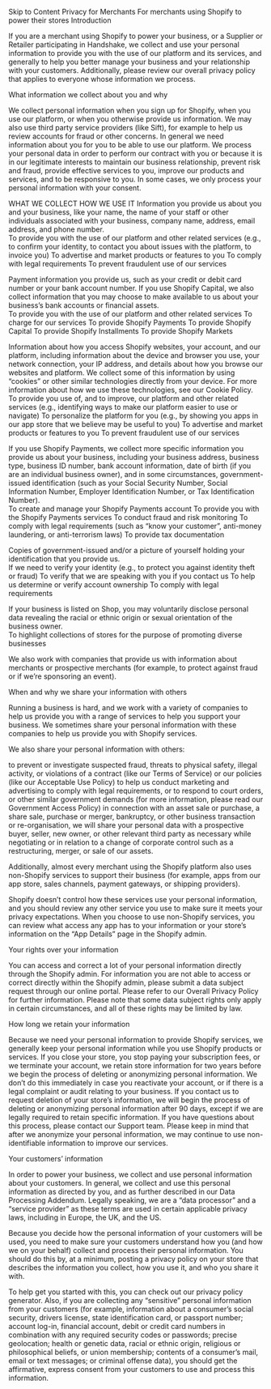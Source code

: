 Skip to Content
Privacy for Merchants
For merchants using Shopify to power their stores
Introduction

If you are a merchant using Shopify to power your business, or a Supplier or Retailer participating in Handshake, we collect and use your personal information to provide you with the use of our platform and its services, and generally to help you better manage your business and your relationship with your customers. Additionally, please review our overall privacy policy that applies to everyone whose information we process.

What information we collect about you and why

We collect personal information when you sign up for Shopify, when you use our platform, or when you otherwise provide us information. We may also use third party service providers (like Sift), for example to help us review accounts for fraud or other concerns. In general we need information about you for you to be able to use our platform. We process your personal data in order to perform our contract with you or because it is in our legitimate interests to maintain our business relationship, prevent risk and fraud, provide effective services to you, improve our products and services, and to be responsive to you. In some cases, we only process your personal information with your consent.

WHAT WE COLLECT	HOW WE USE IT
Information you provide us about you and your business, like your name, the name of your staff or other individuals associated with your business, company name, address, email address, and phone number.	
To provide you with the use of our platform and other related services (e.g., to confirm your identity, to contact you about issues with the platform, to invoice you)
To advertise and market products or features to you
To comply with legal requirements
To prevent fraudulent use of our services

Payment information you provide us, such as your credit or debit card number or your bank account number. If you use Shopify Capital, we also collect information that you may choose to make available to us about your business’s bank accounts or financial assets.	
To provide you with the use of our platform and other related services
To charge for our services
To provide Shopify Payments
To provide Shopify Capital
To provide Shopify Installments
To provide Shopify Markets

Information about how you access Shopify websites, your account, and our platform, including information about the device and browser you use, your network connection, your IP address, and details about how you browse our websites and platform. We collect some of this information by using “cookies” or other similar technologies directly from your device. For more information about how we use these technologies, see our Cookie Policy.	
To provide you use of, and to improve, our platform and other related services (e.g., identifying ways to make our platform easier to use or navigate)
To personalize the platform for you (e.g., by showing you apps in our app store that we believe may be useful to you)
To advertise and market products or features to you
To prevent fraudulent use of our services

If you use Shopify Payments, we collect more specific information you provide us about your business, including your business address, business type, business ID number, bank account information, date of birth (if you are an individual business owner), and in some circumstances, government-issued identification (such as your Social Security Number, Social Information Number, Employer Identification Number, or Tax Identification Number).	
To create and manage your Shopify Payments account
To provide you with the Shopify Payments services
To conduct fraud and risk monitoring
To comply with legal requirements (such as “know your customer”, anti-money laundering, or anti-terrorism laws)
To provide tax documentation

Copies of government-issued and/or a picture of yourself holding your identification that you provide us.	
If we need to verify your identity (e.g., to protect you against identity theft or fraud)
To verify that we are speaking with you if you contact us
To help us determine or verify account ownership
To comply with legal requirements

If your business is listed on Shop, you may voluntarily disclose personal data revealing the racial or ethnic origin or sexual orientation of the business owner.	
To highlight collections of stores for the purpose of promoting diverse businesses

We also work with companies that provide us with information about merchants or prospective merchants (for example, to protect against fraud or if we’re sponsoring an event).

When and why we share your information with others

Running a business is hard, and we work with a variety of companies to help us provide you with a range of services to help you support your business. We sometimes share your personal information with these companies to help us provide you with Shopify services.

We also share your personal information with others:

to prevent or investigate suspected fraud, threats to physical safety, illegal activity, or violations of a contract (like our Terms of Service) or our policies (like our Acceptable Use Policy)
to help us conduct marketing and advertising
to comply with legal requirements, or to respond to court orders, or other similar government demands (for more information, please read our Government Access Policy)
in connection with an asset sale or purchase, a share sale, purchase or merger, bankruptcy, or other business transaction or re-organisation, we will share your personal data with a prospective buyer, seller, new owner, or other relevant third party as necessary while negotiating or in relation to a change of corporate control such as a restructuring, merger, or sale of our assets.

Additionally, almost every merchant using the Shopify platform also uses non-Shopify services to support their business (for example, apps from our app store, sales channels, payment gateways, or shipping providers).

Shopify doesn’t control how these services use your personal information, and you should review any other service you use to make sure it meets your privacy expectations. When you choose to use non-Shopify services, you can review what access any app has to your information or your store’s information on the “App Details” page in the Shopify admin.

Your rights over your information

You can access and correct a lot of your personal information directly through the Shopify admin. For information you are not able to access or correct directly within the Shopify admin, please submit a data subject request through our online portal. Please refer to our Overall Privacy Policy for further information. Please note that some data subject rights only apply in certain circumstances, and all of these rights may be limited by law.

How long we retain your information

Because we need your personal information to provide Shopify services, we generally keep your personal information while you use Shopify products or services. If you close your store, you stop paying your subscription fees, or we terminate your account, we retain store information for two years before we begin the process of deleting or anonymizing personal information. We don’t do this immediately in case you reactivate your account, or if there is a legal complaint or audit relating to your business. If you contact us to request deletion of your store’s information, we will begin the process of deleting or anonymizing personal information after 90 days, except if we are legally required to retain specific information. If you have questions about this process, please contact our Support team. Please keep in mind that after we anonymize your personal information, we may continue to use non-identifiable information to improve our services.

Your customers’ information

In order to power your business, we collect and use personal information about your customers. In general, we collect and use this personal information as directed by you, and as further described in our Data Processing Addendum. Legally speaking, we are a “data processor” and a “service provider” as these terms are used in certain applicable privacy laws, including in Europe, the UK, and the US.

Because you decide how the personal information of your customers will be used, you need to make sure your customers understand how you (and how we on your behalf) collect and process their personal information. You should do this by, at a minimum, posting a privacy policy on your store that describes the information you collect, how you use it, and who you share it with.

To help get you started with this, you can check out our privacy policy generator. Also, if you are collecting any “sensitive” personal information from your customers (for example, information about a consumer’s social security, drivers license, state identification card, or passport number; account log-in, financial account, debit or credit card numbers in combination with any required security codes or passwords; precise geolocation; health or genetic data, racial or ethnic origin, religious or philosophical beliefs, or union membership; contents of a consumer’s mail, email or text messages; or criminal offense data), you should get the affirmative, express consent from your customers to use and process this information.